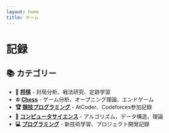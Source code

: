 ```yaml
---
layout: home
title: ホーム
---
```


# 記録

## 📚 カテゴリー

- **🏯 [将棋](/category/shogi/)** - 対局分析、戦法研究、定跡学習
- **♔ [Chess](/category/chess/)** - ゲーム分析、オープニング理論、エンドゲーム
- **🏆 [競技プログラミング](/category/competitive-programming/)** - AtCoder、Codeforces参加記録
- **🧠 [コンピュータサイエンス](/category/computer-science/)** - アルゴリズム、データ構造、理論
- **💻 [プログラミング](/category/programming/)** - 新技術学習、プロジェクト開発記録
